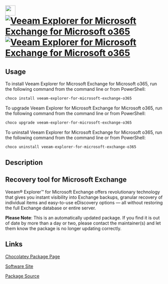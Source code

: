 ﻿# <img src="https://cdn.jsdelivr.net/gh/mkevenaar/chocolatey-packages@ce5072a74e3ef11e990f27453fafafd8881ecc70/icons/veeam-explorer-for-microsoft-exchange-o365.png" width="32" height="32"/> [![Veeam Explorer for Microsoft Exchange for Microsoft o365](https://img.shields.io/chocolatey/v/veeam-explorer-for-microsoft-exchange-o365.svg?label=Veeam+Explorer+for+Microsoft+Exchange+for+Microsoft+o365)](https://community.chocolatey.org/packages/veeam-explorer-for-microsoft-exchange-o365) [![Veeam Explorer for Microsoft Exchange for Microsoft o365](https://img.shields.io/chocolatey/dt/veeam-explorer-for-microsoft-exchange-o365.svg)](https://community.chocolatey.org/packages/veeam-explorer-for-microsoft-exchange-o365)

## Usage

To install Veeam Explorer for Microsoft Exchange for Microsoft o365, run the following command from the command line or from PowerShell:

```powershell
choco install veeam-explorer-for-microsoft-exchange-o365
```

To upgrade Veeam Explorer for Microsoft Exchange for Microsoft o365, run the following command from the command line or from PowerShell:

```powershell
choco upgrade veeam-explorer-for-microsoft-exchange-o365
```

To uninstall Veeam Explorer for Microsoft Exchange for Microsoft o365, run the following command from the command line or from PowerShell:

```powershell
choco uninstall veeam-explorer-for-microsoft-exchange-o365
```

## Description

## Recovery tool for Microsoft Exchange

Veeam® Explorer™ for Microsoft Exchange offers revolutionary technology that gives you instant visibility into Exchange backups, granular recovery of individual items and easy-to-use eDiscovery options — all without restoring the full Exchange database or entire server.

**Please Note**: This is an automatically updated package. If you find it is
out of date by more than a day or two, please contact the maintainer(s) and
let them know the package is no longer updating correctly.


## Links

[Chocolatey Package Page](https://community.chocolatey.org/packages/veeam-explorer-for-microsoft-exchange-o365)

[Software Site](http://www.veeam.com/)

[Package Source](https://github.com/mkevenaar/chocolatey-packages/tree/master/automatic/veeam-explorer-for-microsoft-exchange-o365)

